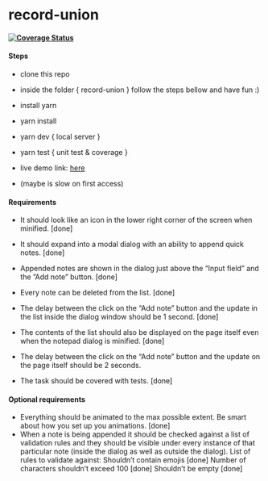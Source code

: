 # record-union

#### [![Coverage Status](https://coveralls.io/repos/github/glauroqj/record-union/badge.svg?branch=master)](https://coveralls.io/github/glauroqj/record-union?branch=master)

#### Steps
- clone this repo
- inside the folder { record-union } follow the steps bellow and have fun :)
- install yarn
- yarn install
- yarn dev { local server }
- yarn test { unit test & coverage }

- live demo link: [here](https://quick-notes-ezcrhizplh.now.sh/)
- (maybe is slow on first access)

#### Requirements
- It should look like an icon in the lower right corner of the screen when minified. [done]

- It should expand into a modal dialog with an ability to append quick notes. [done]

- Appended notes are shown in the dialog just above the “Input field” and the ”Add note” button. [done]

- Every note can be deleted from the list. [done]

- The delay between the click on the “Add note” button and the update in the list inside the dialog window should be 1 second. [done]

- The contents of the list should also be displayed on the page itself even when the notepad dialog is minified. [done]

- The delay between the click on the “Add note” button and the update on the page itself should be 2 seconds.

- The task should be covered with tests. [done]

#### Optional requirements
- Everything should be animated to the max possible extent. Be smart about how you set up you animations. [done]
- When a note is being appended it should be checked against a list of validation rules and they should be visible
under every instance of that particular note (inside the dialog as well as outside the dialog). List of rules to validate against:
Shouldn’t contain emojis [done]
Number of characters shouldn’t exceed 100 [done]
Shouldn’t be empty [done]
